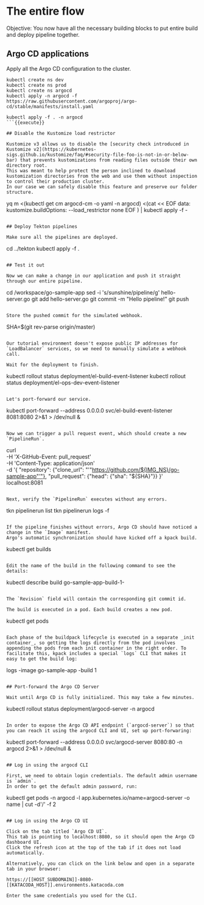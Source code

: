 # The entire flow

Objective:
You now have all the necessary building blocks to put entire build and deploy pipeline together.

## Argo CD applications

Apply all the Argo CD configuration to the cluster.

```
kubectl create ns dev
kubectl create ns prod
kubectl create ns argocd
kubectl apply -n argocd -f https://raw.githubusercontent.com/argoproj/argo-cd/stable/manifests/install.yaml

kubectl apply -f . -n argocd
```{{execute}}

## Disable the Kustomize load restrictor

Kustomize v3 allows us to disable the [security check introduced in Kustomize v2](https://kubernetes-sigs.github.io/kustomize/faq/#security-file-foo-is-not-in-or-below-bar) that prevents kustomizations from reading files outside their own directory root.
This was meant to help protect the person inclined to download kustomization directories from the web and use them without inspection to control their production cluster.
In our case we can safely disable this feature and preserve our folder structure.

```
yq m <(kubectl get cm argocd-cm -o yaml -n argocd) <(cat << EOF
data:
  kustomize.buildOptions: --load_restrictor none
EOF
) | kubectl apply -f -
```{{execute}}

## Deploy Tekton pipelines

Make sure all the pipelines are deployed.

```
cd ../tekton
kubectl apply -f .
```{{execute}}

## Test it out

Now we can make a change in our application and push it straight through our entire pipeline.

```
cd /workspace/go-sample-app
sed -i 's/sunshine/pipeline/g' hello-server.go
git add hello-server.go
git commit -m "Hello pipeline!"
git push
```

Store the pushed commit for the simulated webhook.

```
SHA=$(git rev-parse origin/master)
```{{execute}}

Our tutorial environment doesn't expose public IP addresses for `LoadBalancer` services, so we need to manually simulate a webhook call.

Wait for the deployment to finish.

```
kubectl rollout status deployment/el-build-event-listener
kubectl rollout status deployment/el-ops-dev-event-listener
```{{execute}}

Let's port-forward our service.

```
kubectl port-forward --address 0.0.0.0 svc/el-build-event-listener 8081:8080 2>&1 > /dev/null &
```{{execute}}

Now we can trigger a pull request event, which should create a new `PipelineRun`.

```
curl \
    -H 'X-GitHub-Event: pull_request' \
    -H 'Content-Type: application/json' \
    -d '{
      "repository": {"clone_url": "'"https://github.com/${IMG_NS}/go-sample-app"'"},
      "pull_request": {"head": {"sha": "${SHA}"}}
    }' \
localhost:8081
```{{execute}}

Next, verify the `PipelineRun` executes without any errors.

```
tkn pipelinerun list
tkn pipelinerun logs -f
```{{execute}}

If the pipeline finishes without errors, Argo CD should have noticed a change in the `Image` manifest.
Argo's automatic synchronization should have kicked off a kpack build.

```
kubectl get builds
```{{execute}}

Edit the name of the build in the following command to see the details:
```
kubectl describe build go-sample-app-build-1-<uuid>
```{{copy}}

The `Revision` field will contain the corresponding git commit id.

The build is executed in a pod. Each build creates a new pod.
```
kubectl get pods
```{{execute}}

Each phase of the buildpack lifecycle is executed in a separate _init container_, so getting the logs directly from the pod involves appending the pods from each init container in the right order. To facilitate this, kpack includes a special `logs` CLI that makes it easy to get the build log:
```
logs -image go-sample-app -build 1
```{{execute}}

## Port-forward the Argo CD Server

Wait until Argo CD is fully initialized. This may take a few minutes.

```
kubectl rollout status deployment/argocd-server -n argocd
```{{execute}}

In order to expose the Argo CD API endpoint (`argocd-server`) so that you can reach it using the argocd CLI and UI, set up port-forwaring:

```
kubectl port-forward --address 0.0.0.0 svc/argocd-server 8080:80 -n argocd 2>&1 > /dev/null &
```{{execute}}

## Log in using the argocd CLI

First, we need to obtain login credentials. The default admin username is `admin`.
In order to get the default admin password, run:
```
kubectl get pods -n argocd -l app.kubernetes.io/name=argocd-server -o name | cut -d'/' -f 2
```{{execute}}

## Log in using the Argo CD UI

Click on the tab titled `Argo CD UI`.
This tab is pointing to localhost:8080, so it should open the Argo CD dashboard UI.
Click the refresh icon at the top of the tab if it does not load automatically.

Alternatively, you can click on the link below and open in a separate tab in your browser:

https://[[HOST_SUBDOMAIN]]-8080-[[KATACODA_HOST]].environments.katacoda.com

Enter the same credentials you used for the CLI.

